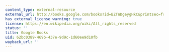 ```yaml
---
content_type: external-resource
external_url: http://books.google.com/books?id=BZTnDgeygHkC&printsec=frontcover
has_external_license_warning: true
license: https://en.wikipedia.org/wiki/All_rights_reserved
status: ''
title: Google Books
uid: 62bc0389-469b-437e-9d9c-1d60ee9d10fb
wayback_url: ''
---
```

